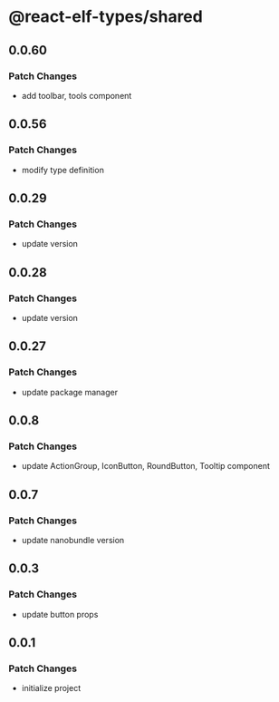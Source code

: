 # @react-elf-types/shared

## 0.0.60

### Patch Changes

- add toolbar, tools component

## 0.0.56

### Patch Changes

- modify type definition

## 0.0.29

### Patch Changes

- update version

## 0.0.28

### Patch Changes

- update version

## 0.0.27

### Patch Changes

- update package manager

## 0.0.8

### Patch Changes

- update ActionGroup, IconButton, RoundButton, Tooltip component

## 0.0.7

### Patch Changes

- update nanobundle version

## 0.0.3

### Patch Changes

- update button props

## 0.0.1

### Patch Changes

- initialize project
